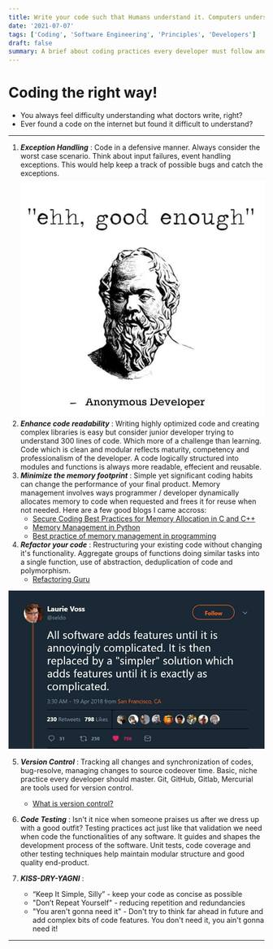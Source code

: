 ```yaml
---
title: Write your code such that Humans understand it. Computers understand binary Humans can't!
date: '2021-07-07'
tags: ['Coding', 'Software Engineering', 'Principles', 'Developers']
draft: false
summary: A brief about coding practices every developer must follow and why?
---
```


# Coding the right way!

- You always feel difficulty understanding what doctors write, right? 
- Ever found a code on the internet but found it difficult to understand? 

<hr/>



1. ***Exception Handling*** : Code in a defensive manner. Always consider the worst case scenario. Think about input failures, event handling exceptions. This would help keep a track of possible bugs and catch the exceptions.
![Computer Joke Here1](public/static/images/goodenof.jpg "Ain't good enough?")
2. ***Enhance code readability*** : Writing highly optimized code and creating complex libraries is easy but consider junior developer trying to understand 300 lines of code. Which more of a challenge than learning. Code which is clean and modular reflects maturity, competency and professionalism of the developer. A code logically structured into modules and functions is always more readable, effecient and reusable. 
3. ***Minimize the memory footprint*** : Simple yet significant coding habits can change the performance of your final product. Memory management involves ways programmer / developer dynamically allocates memory to code when requested and frees it for reuse when not needed. Here are a few good blogs I came accross: 
    - [Secure Coding Best Practices for Memory Allocation in C and C++](https://www.codeproject.com/Articles/13853/Secure-Coding-Best-Practices-for-Memory-Allocation)
    - [Memory Management in Python](https://towardsdatascience.com/memory-management-in-python-6bea0c8aecc9)
    - [Best practice of memory management in programming](https://www.geekboots.com/story/best-practice-of-memory-management-in-programming)
4. ***Refactor your code*** : Restructuring your existing code without changing it's functionality. Aggregate groups of functions doing similar tasks into a single function, use of abstraction, deduplication of code and polymorphism.
    - [Refactoring Guru](https://refactoring.guru/refactoring)

![Computer Joke Here2](public/static/images/cjoke.jpg "Simple Silly Bro")

5. ***Version Control*** : Tracking all changes and synchronization of codes, bug-resolve, managing changes to source codeover time. Basic, niche practice every developer should master. Git, GitHub, Gitlab, Mercurial are tools used for version control.
    - [What is version control?](https://www.atlassian.com/git/tutorials/what-is-version-control)

6. ***Code Testing*** : Isn't it nice when someone praises us after we dress up with a good outfit? Testing practices act just like that validation we need when code the functionalities of any software. It guides and shapes the development process of the software. Unit tests, code coverage and other testing techniques help maintain modular structure and good quality end-product.
7. ***KISS-DRY-YAGNI*** : 
    - “Keep It Simple, Silly” - keep your code as concise as possible 
    - "Don’t Repeat Yourself" - reducing repetition and redundancies 
    - "You aren't gonna need it" - Don't try to think far ahead in future and 
    add complex bits of code features. You don't need it, you ain't gonna need it!


<hr/>